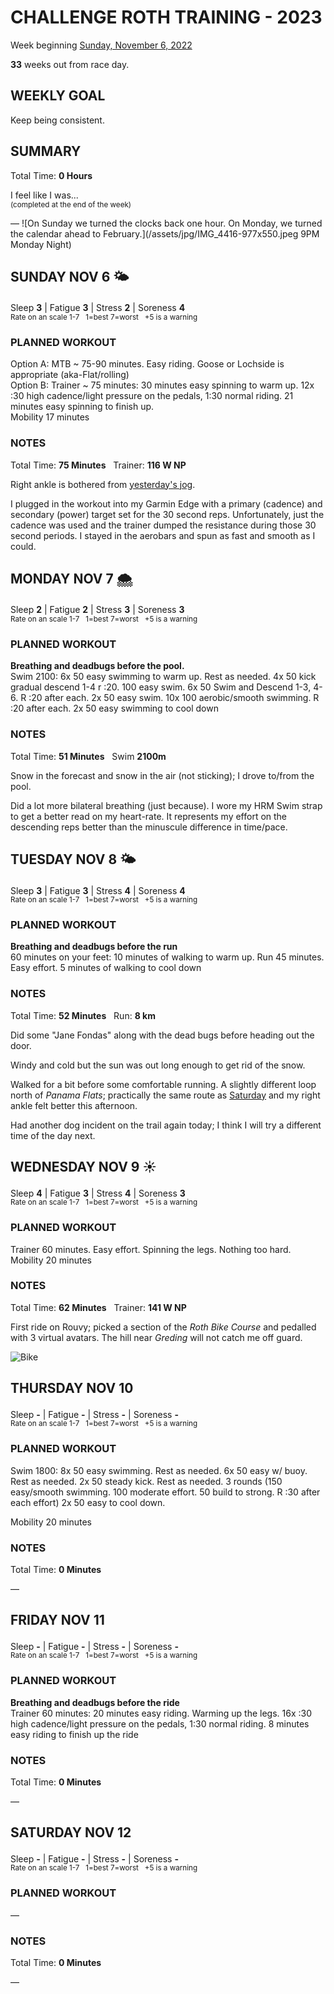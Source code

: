 # CHALLENGE ROTH TRAINING - 2023
Week beginning [Sunday, November 6, 2022](javascript:flick('sun');)

**33** weeks out from race day.

## WEEKLY GOAL
Keep being consistent.

## SUMMARY
Total Time: **0 Hours**

I feel like I was...
<br /><sup>(completed at the end of the week)</sup>

&mdash;
![On Sunday we turned the clocks back one hour.  On Monday, we turned the calendar ahead to February.](/assets/jpg/IMG_4416-977x550.jpeg 9PM Monday Night)

## SUNDAY NOV 6 🌤
Sleep **3** | Fatigue **3** | Stress **2** | Soreness **4**
<sup><br />Rate on an scale 1-7 &nbsp; 1=best 7=worst &nbsp; +5 is a warning</sup>

### PLANNED WORKOUT
Option A: 
MTB ~ 75-90 minutes. Easy riding. Goose or Lochside is appropriate (aka-Flat/rolling)   
Option B: 
Trainer ~ 75 minutes: 
30 minutes easy spinning to warm up. 
12x :30 high cadence/light pressure on the pedals, 1:30 normal riding. 
21 minutes easy spinning to finish up.  
Mobility 17 minutes

### NOTES
Total Time: **75 Minutes** &nbsp; Trainer: **116 W NP**

Right ankle is bothered from [yesterday's jog](challenge2023-34weeksout?sat).

I plugged in the workout into my Garmin Edge with a primary (cadence) and secondary (power) target set for the 30 second reps.  Unfortunately, just the cadence was used and the trainer dumped the resistance during those 30 second periods.  I stayed in the aerobars and spun as fast and smooth as I could.

<!---->
## MONDAY NOV 7 🌨
Sleep **2** | Fatigue **2** | Stress **3** | Soreness **3**
<sup><br />Rate on an scale 1-7 &nbsp; 1=best 7=worst &nbsp; +5 is a warning</sup>

### PLANNED WORKOUT
**Breathing and deadbugs before the pool.**   
Swim 2100: 
6x 50 easy swimming to warm up. Rest as needed. 
4x 50 kick gradual descend 1-4 r :20. 
100 easy swim. 
6x 50 Swim and Descend 1-3, 4-6. R :20 after each. 
2x 50 easy swim. 
10x 100 aerobic/smooth swimming. R :20 after each. 
2x 50 easy swimming to cool down

### NOTES
Total Time: **51 Minutes** &nbsp; Swim **2100m**

Snow in the forecast and snow in the air (not sticking); I drove to/from the pool.

Did a lot more bilateral breathing (just because).  I wore my HRM Swim strap to get a better read on my heart-rate.  It represents my effort on the descending reps better than the minuscule difference in time/pace.

<!---->
## TUESDAY NOV 8 🌤
Sleep **3** | Fatigue **3** | Stress **4** | Soreness **4**
<sup><br />Rate on an scale 1-7 &nbsp; 1=best 7=worst &nbsp; +5 is a warning</sup>

### PLANNED WORKOUT
**Breathing and deadbugs before the run​**   
60 minutes on your feet:
10 minutes of walking to warm up.
Run 45 minutes. Easy effort.
5 minutes of walking to cool down  

### NOTES
Total Time: **52 Minutes**  &nbsp; Run: **8 km**

Did some "Jane Fondas" along with the dead bugs before heading out the door.

Windy and cold but the sun was out long enough to get rid of the snow.

Walked for a bit before some comfortable running.  A slightly different loop north of _Panama Flats_; practically the same route as [Saturday](challenge2023-34weeksout?sat) and my right ankle felt better this afternoon.

Had another dog incident on the trail again today; I think I will try a different time of the day next.

<!---->
## WEDNESDAY NOV 9 ☀️
Sleep **4** | Fatigue **3** | Stress **4** | Soreness **3**
<sup><br />Rate on an scale 1-7 &nbsp; 1=best 7=worst &nbsp; +5 is a warning</sup>

### PLANNED WORKOUT
Trainer 60 minutes. 
Easy effort. Spinning the legs. Nothing too hard.  
Mobility 20 minutes

### NOTES
Total Time: **62 Minutes**  &nbsp; Trainer: **141 W NP**

First ride on Rouvy; picked a section of the _Roth Bike Course_ and pedalled with 3 virtual avatars.  The hill near _Greding_ will not catch me off guard.

![Bike](/assets/jpg/bike-20221109.jpeg)

<!---->
## THURSDAY NOV 10
Sleep **-** | Fatigue **-** | Stress **-** | Soreness **-**
<sup><br />Rate on an scale 1-7 &nbsp; 1=best 7=worst &nbsp; +5 is a warning</sup>

### PLANNED WORKOUT
Swim 1800: 
8x 50 easy swimming. Rest as needed.
6x 50 easy w/ buoy. Rest as needed.
2x 50 steady kick. Rest as needed.
3 rounds (150 easy/smooth swimming. 100 moderate effort. 50 build to strong. R :30 after each effort)
2x 50 easy to cool down.

Mobility 20 minutes 

### NOTES
Total Time: **0 Minutes**

&mdash;  

<!---->
## FRIDAY NOV 11
Sleep **-** | Fatigue **-** | Stress **-** | Soreness **-**
<sup><br />Rate on an scale 1-7 &nbsp; 1=best 7=worst &nbsp; +5 is a warning</sup>

### PLANNED WORKOUT
**Breathing and deadbugs before the ride**  
Trainer ​60 minutes: 
20 minutes easy riding. Warming up the legs. 
16x :30 high cadence/light pressure on the pedals, 1:30 normal riding.
8 minutes easy riding to finish up the ride

### NOTES
Total Time: **0 Minutes**

&mdash;  

<!---->
## SATURDAY NOV 12
Sleep **-** | Fatigue **-** | Stress **-** | Soreness **-**
<sup><br />Rate on an scale 1-7 &nbsp; 1=best 7=worst &nbsp; +5 is a warning</sup>

### PLANNED WORKOUT
&mdash;  

### NOTES
Total Time: **0 Minutes**

&mdash;  
